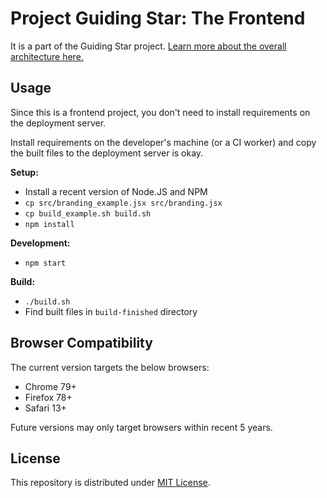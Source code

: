 # Project Guiding Star: The Frontend

It is a part of the Guiding Star project.
[Learn more about the overall architecture here.](https://github.com/pku-GeekGame/guiding-star)

## Usage

Since this is a frontend project, you don't need to install requirements on the deployment server.

Install requirements on the developer's machine (or a CI worker) and copy the built files to the deployment server is okay.

**Setup:**

- Install a recent version of Node.JS and NPM
- `cp src/branding_example.jsx src/branding.jsx`
- `cp build_example.sh build.sh`
- `npm install`

**Development:**

- `npm start`

**Build:**

- `./build.sh`
- Find built files in `build-finished` directory

## Browser Compatibility

The current version targets the below browsers:

- Chrome 79+
- Firefox 78+
- Safari 13+

Future versions may only target browsers within recent 5 years.

## License

This repository is distributed under [MIT License](LICENSE.md).